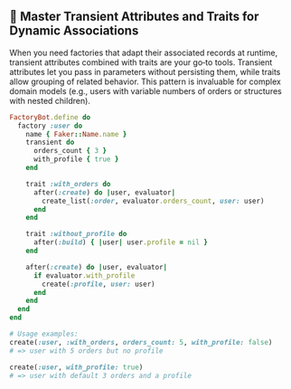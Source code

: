 ## 🚀 Master Transient Attributes and Traits for Dynamic Associations

When you need factories that adapt their associated records at runtime, transient attributes combined with traits are your go‑to tools. Transient attributes let you pass in parameters without persisting them, while traits allow grouping of related behavior. This pattern is invaluable for complex domain models (e.g., users with variable numbers of orders or structures with nested children).

```ruby
FactoryBot.define do
  factory :user do
    name { Faker::Name.name }
    transient do
      orders_count { 3 }
      with_profile { true }
    end

    trait :with_orders do
      after(:create) do |user, evaluator|
        create_list(:order, evaluator.orders_count, user: user)
      end
    end

    trait :without_profile do
      after(:build) { |user| user.profile = nil }
    end

    after(:create) do |user, evaluator|
      if evaluator.with_profile
        create(:profile, user: user)
      end
    end
  end
end

# Usage examples:
create(:user, :with_orders, orders_count: 5, with_profile: false)
# => user with 5 orders but no profile

create(:user, with_profile: true)
# => user with default 3 orders and a profile
```
